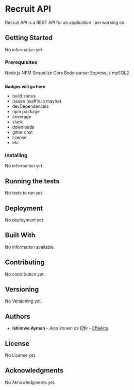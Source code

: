 # Recruit API

Recruit API is a REST API for an application I am working on. 

## Getting Started

No information yet.

### Prerequisites

Node.js
NPM
Sequelize
Cors
Body-parser
Express.js
mySQL2

```

```

**Badges will go here**

- build status
- issues (waffle.io maybe)
- devDependencies
- npm package
- coverage
- slack
- downloads
- gitter chat
- license
- etc.

### Installing

No information yet.

## Running the tests

No tests to run yet.

## Deployment

No deployment yet.

## Built With

No information available.

## Contributing

No contribution yet.

## Versioning

No Versioning yet.
## Authors

* **Ishimwe Ayman** - *Also known as Effe* - [EffeArts](https://github.com/EffeArts)

## License

No License yet.

## Acknowledgments

No Aknowledgments yet.
